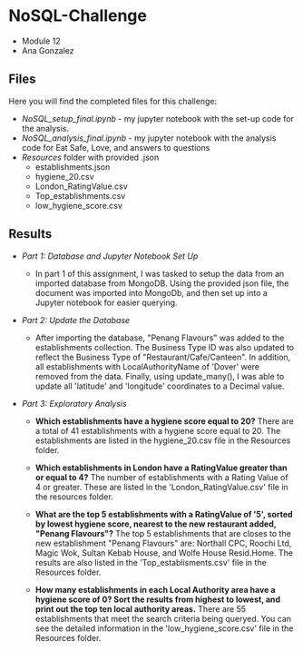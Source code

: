 # NoSQL-Challenge
* Module 12 
* Ana Gonzalez

## **Files**

Here you will find the completed files for this challenge:

* *NoSQL_setup_final.ipynb* - my jupyter notebook with the set-up code for the analysis.
* *NoSQL_analysis_final.ipynb* - my jupyter notebook with the analysis code for Eat Safe, Love, and answers to questions
* *Resources* folder with provided .json
    * establishments.json
    * hygiene_20.csv
    * London_RatingValue.csv
    * Top_establishments.csv
    * low_hygiene_score.csv

## **Results**

* *Part 1: Database and Jupyter Notebook Set Up*

    * In part 1 of this assignment, I was tasked to setup the data from an imported database from MongoDB. Using the provided json file, the document was imported into MongoDb, and then set up into a Jupyter notebook for easier querying. 

* *Part 2: Update the Database*

    * After importing the database, "Penang Flavours" was added to the establishments collection. The Business Type ID was also updated to reflect the Business Type of "Restaurant/Cafe/Canteen". In addition, all establishments with LocalAuthorityName of 'Dover' were removed from the data. Finally, using update_many(), I was able to update all 'latitude' and 'longitude' coordinates to a Decimal value.

* *Part 3: Exploratory Analysis*

    * **Which establishments have a hygiene score equal to 20?**
 There are a total of 41 establishments with a hygiene score equal to 20. The establishments are listed in the hygiene_20.csv file in the Resources folder.

    * **Which establishments in London have a RatingValue greater than or equal to 4?**
 The number of establishments with a Rating Value of 4 or greater. These are listed in the 'London_RatingValue.csv' file in the resources folder.

    * **What are the top 5 establishments with a RatingValue of '5', sorted by lowest hygiene score, nearest to the new restaurant added, "Penang Flavours"?**
The top 5 establishments that are closes to the new establishment "Penang Flavours" are: Northall CPC, Roochi Ltd, Magic Wok, Sultan Kebab House, and Wolfe House Resid.Home. The results are also listed in the 'Top_establisments.csv' file in the Resources folder.

    * **How many establishments in each Local Authority area have a hygiene score of 0? Sort the results from highest to lowest, and print out the top ten local authority areas.**
 There are 55 establishments that meet the search criteria being queryed. You can see the detailed information in the 'low_hygiene_score.csv' file in the Resources folder.

